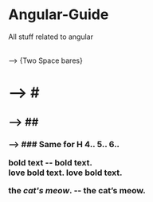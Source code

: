 # Angular-Guide
All stuff related to angular

  
<BR/> --> {Two Space bares}  
<H1>  --> #  
<H2> --> ##  
<H3> --> ###  
Same for H 4.. 5.. 6..    

**bold text** --  bold text.  
love __bold text__.  love bold text.  

the *cat's meow*.  --  the cat’s meow.  
